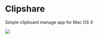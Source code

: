 Clipshare
=========

Simple clipboard manage app for Mac OS X

<img src="https://github.com/k06a/Clipshare/master/screenshot.png" />